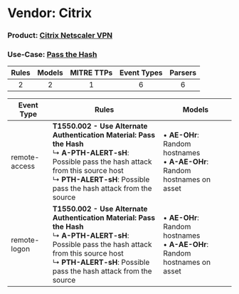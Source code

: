 Vendor: Citrix
==============
### Product: [Citrix Netscaler VPN](../ds_citrix_citrix_netscaler_vpn.md)
### Use-Case: [Pass the Hash](../../../../UseCases/uc_pass_the_hash.md)

| Rules | Models | MITRE TTPs | Event Types | Parsers |
|:-----:|:------:|:----------:|:-----------:|:-------:|
|   2   |   2    |     1      |      6      |    6    |

| Event Type    | Rules                                                                                                                                                                                                                             | Models                                                                              |
| ------------- | --------------------------------------------------------------------------------------------------------------------------------------------------------------------------------------------------------------------------------- | ----------------------------------------------------------------------------------- |
| remote-access | <b>T1550.002 - Use Alternate Authentication Material: Pass the Hash</b><br> ↳ <b>A-PTH-ALERT-sH</b>: Possible pass the hash attack from this source host<br> ↳ <b>PTH-ALERT-sH</b>: Possible pass the hash attack from the source |  • <b>AE-OHr</b>: Random hostnames<br> • <b>A-AE-OHr</b>: Random hostnames on asset |
| remote-logon  | <b>T1550.002 - Use Alternate Authentication Material: Pass the Hash</b><br> ↳ <b>A-PTH-ALERT-sH</b>: Possible pass the hash attack from this source host<br> ↳ <b>PTH-ALERT-sH</b>: Possible pass the hash attack from the source |  • <b>AE-OHr</b>: Random hostnames<br> • <b>A-AE-OHr</b>: Random hostnames on asset |